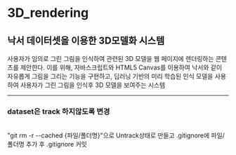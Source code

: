 # 3D_rendering
<h2>낙서 데이터셋을 이용한 3D모델화 시스템 </h2>
<p>사용자가 임의로 그린 그림을 인식하여 관련된 3D 모델을 웹 페이지에 렌더링하는 콘텐츠를 제안한다. 이를 위해, 자바스크립트와 HTML5 Canvas를 이용하여 낙서와 같이 자유롭게 그림을 그리는 기능을 구현하고, 딥러닝 기반의 미리 학습된 인식 모델을 사용하여 사용자가 그린 그림을 인식후 3D 모델을 보여주는 시스템</P>
<hr>
<h3>dataset은 track 하지않도록 변경</h3><br>
"git rm -r --cached {파일/폴더명}"으로 Untrack상태로 만들고 .gitignore에 파일/폴더명 추가 후 .gitignore 커밋<br>
